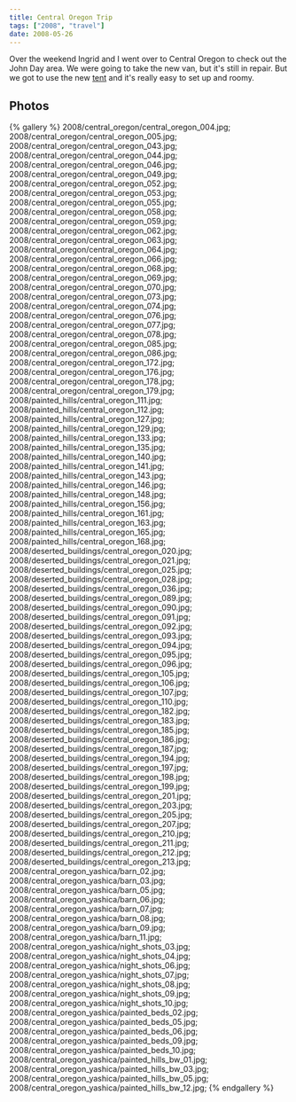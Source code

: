 ```yaml
---
title: Central Oregon Trip
tags: ["2008", "travel"]
date: 2008-05-26
---
```

Over the weekend Ingrid and I went over to Central Oregon to check out the John Day area.  We were going to take the new van, but it's still in repair.  But we got to use the new <a href="http://estore.websitepros.com/1764795/-strse-153/Hilleberg%2C-two-person-tent%2C/Detail.bok">tent</a> and it's really easy to set up and roomy.

## Photos 

{% gallery %} 
2008/central_oregon/central_oregon_004.jpg;
2008/central_oregon/central_oregon_005.jpg;
2008/central_oregon/central_oregon_043.jpg;
2008/central_oregon/central_oregon_044.jpg;
2008/central_oregon/central_oregon_046.jpg;
2008/central_oregon/central_oregon_049.jpg;
2008/central_oregon/central_oregon_052.jpg;
2008/central_oregon/central_oregon_053.jpg;
2008/central_oregon/central_oregon_055.jpg;
2008/central_oregon/central_oregon_058.jpg;
2008/central_oregon/central_oregon_059.jpg;
2008/central_oregon/central_oregon_062.jpg;
2008/central_oregon/central_oregon_063.jpg;
2008/central_oregon/central_oregon_064.jpg;
2008/central_oregon/central_oregon_066.jpg;
2008/central_oregon/central_oregon_068.jpg;
2008/central_oregon/central_oregon_069.jpg;
2008/central_oregon/central_oregon_070.jpg;
2008/central_oregon/central_oregon_073.jpg;
2008/central_oregon/central_oregon_074.jpg;
2008/central_oregon/central_oregon_076.jpg;
2008/central_oregon/central_oregon_077.jpg;
2008/central_oregon/central_oregon_078.jpg;
2008/central_oregon/central_oregon_085.jpg;
2008/central_oregon/central_oregon_086.jpg;
2008/central_oregon/central_oregon_172.jpg;
2008/central_oregon/central_oregon_176.jpg;
2008/central_oregon/central_oregon_178.jpg;
2008/central_oregon/central_oregon_179.jpg;
2008/painted_hills/central_oregon_111.jpg;
2008/painted_hills/central_oregon_112.jpg;
2008/painted_hills/central_oregon_127.jpg;
2008/painted_hills/central_oregon_129.jpg;
2008/painted_hills/central_oregon_133.jpg;
2008/painted_hills/central_oregon_135.jpg;
2008/painted_hills/central_oregon_140.jpg;
2008/painted_hills/central_oregon_141.jpg;
2008/painted_hills/central_oregon_143.jpg;
2008/painted_hills/central_oregon_146.jpg;
2008/painted_hills/central_oregon_148.jpg;
2008/painted_hills/central_oregon_156.jpg;
2008/painted_hills/central_oregon_161.jpg;
2008/painted_hills/central_oregon_163.jpg;
2008/painted_hills/central_oregon_165.jpg;
2008/painted_hills/central_oregon_168.jpg;
2008/deserted_buildings/central_oregon_020.jpg;
2008/deserted_buildings/central_oregon_021.jpg;
2008/deserted_buildings/central_oregon_025.jpg;
2008/deserted_buildings/central_oregon_028.jpg;
2008/deserted_buildings/central_oregon_036.jpg;
2008/deserted_buildings/central_oregon_089.jpg;
2008/deserted_buildings/central_oregon_090.jpg;
2008/deserted_buildings/central_oregon_091.jpg;
2008/deserted_buildings/central_oregon_092.jpg;
2008/deserted_buildings/central_oregon_093.jpg;
2008/deserted_buildings/central_oregon_094.jpg;
2008/deserted_buildings/central_oregon_095.jpg;
2008/deserted_buildings/central_oregon_096.jpg;
2008/deserted_buildings/central_oregon_105.jpg;
2008/deserted_buildings/central_oregon_106.jpg;
2008/deserted_buildings/central_oregon_107.jpg;
2008/deserted_buildings/central_oregon_110.jpg;
2008/deserted_buildings/central_oregon_182.jpg;
2008/deserted_buildings/central_oregon_183.jpg;
2008/deserted_buildings/central_oregon_185.jpg;
2008/deserted_buildings/central_oregon_186.jpg;
2008/deserted_buildings/central_oregon_187.jpg;
2008/deserted_buildings/central_oregon_194.jpg;
2008/deserted_buildings/central_oregon_197.jpg;
2008/deserted_buildings/central_oregon_198.jpg;
2008/deserted_buildings/central_oregon_199.jpg;
2008/deserted_buildings/central_oregon_201.jpg;
2008/deserted_buildings/central_oregon_203.jpg;
2008/deserted_buildings/central_oregon_205.jpg;
2008/deserted_buildings/central_oregon_207.jpg;
2008/deserted_buildings/central_oregon_210.jpg;
2008/deserted_buildings/central_oregon_211.jpg;
2008/deserted_buildings/central_oregon_212.jpg;
2008/deserted_buildings/central_oregon_213.jpg;
2008/central_oregon_yashica/barn_02.jpg;
2008/central_oregon_yashica/barn_03.jpg;
2008/central_oregon_yashica/barn_05.jpg;
2008/central_oregon_yashica/barn_06.jpg;
2008/central_oregon_yashica/barn_07.jpg;
2008/central_oregon_yashica/barn_08.jpg;
2008/central_oregon_yashica/barn_09.jpg;
2008/central_oregon_yashica/barn_11.jpg;
2008/central_oregon_yashica/night_shots_03.jpg;
2008/central_oregon_yashica/night_shots_04.jpg;
2008/central_oregon_yashica/night_shots_06.jpg;
2008/central_oregon_yashica/night_shots_07.jpg;
2008/central_oregon_yashica/night_shots_08.jpg;
2008/central_oregon_yashica/night_shots_09.jpg;
2008/central_oregon_yashica/night_shots_10.jpg;
2008/central_oregon_yashica/painted_beds_02.jpg;
2008/central_oregon_yashica/painted_beds_05.jpg;
2008/central_oregon_yashica/painted_beds_06.jpg;
2008/central_oregon_yashica/painted_beds_09.jpg;
2008/central_oregon_yashica/painted_beds_10.jpg;
2008/central_oregon_yashica/painted_hills_bw_01.jpg;
2008/central_oregon_yashica/painted_hills_bw_03.jpg;
2008/central_oregon_yashica/painted_hills_bw_05.jpg;
2008/central_oregon_yashica/painted_hills_bw_12.jpg;
{% endgallery %}
